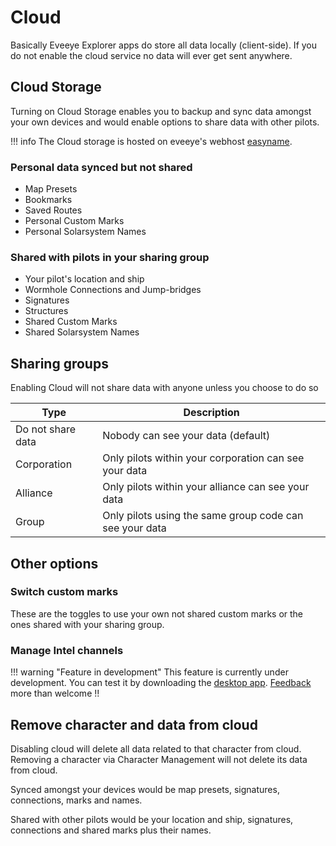 # Cloud

Basically Eveeye Explorer apps do store all data locally (client-side). If you do not enable the cloud service no data will ever get sent anywhere.

## Cloud Storage
Turning on Cloud Storage enables you to backup and sync data amongst your own devices and would enable options to share data with other pilots.

!!! info
    The Cloud storage is hosted on eveeye's webhost [easyname](https://www.easyname.com/en).

### Personal data synced but not shared
 - Map Presets
 - Bookmarks
 - Saved Routes
 - Personal Custom Marks
 - Personal Solarsystem Names

### Shared with pilots in your sharing group
- Your pilot's location and ship
- Wormhole Connections and Jump-bridges
- Signatures
- Structures 
- Shared Custom Marks
- Shared Solarsystem Names
<!-- - Intel data via [Desktop App](https://eveeye.readthedocs.io/en/latest/desktop-app/) -->

## Sharing groups
Enabling Cloud will not share data with anyone unless you choose to do so

| Type | Description |
|--|--|
| Do not share data | Nobody can see your data (default)   |
| Corporation | Only pilots within your corporation can see your data   |
| Alliance | Only pilots within your alliance can see your data |
| Group | Only pilots using the same group code can see your data |

## Other options
### Switch custom marks
These are the toggles to use your own not shared custom marks or the ones shared with your sharing group.

### Manage Intel channels

!!! warning "Feature in development"
    This feature is currently under development. You can test it by downloading the [desktop app](https://eveeye.readthedocs.io/en/latest/desktop-app/). [Feedback](https://eveeye.readthedocs.io/en/latest/#Feedback) more than welcome !!
    
<!-- ### Share and Show K-K Connections
If enabled the connections you jump via K-K wormholes would get shared publically and you can see the wormholes other people using this option are sharing. 

!!! warning "Limitation"
    Only connections that got edited with a signature-code or wormhole-code will get shown. This is to avoid showing connections that get created by cyno-jumping or using jump-bridges. -->

## Remove character and data from cloud
Disabling cloud will delete all data related to that character from cloud.
Removing a character via Character Management will not delete its data from cloud.

Synced amongst your devices would be map presets, signatures, connections, marks and names.

Shared with other pilots would be your location and ship, signatures, connections and shared marks plus their names.

<!--stackedit_data:
eyJoaXN0b3J5IjpbLTEzODUzODg2OTMsLTE0NzA0MDMwOTEsLT
M0NTQxMTk0NCwtNDA1Mjc2ODk3LC0xNjE2NDM3ODIxLDUwMTc2
NTYzNSwtMTI0NDc5NzYzMSwtMTQzMTI4MDg1MSw0MTc0OTM3OT
YsLTE0MDA3MjU4ODgsLTIzNTEzOTY1MiwxNjA0OTU1MTcxLC05
MDMxNjk5MDFdfQ==
-->